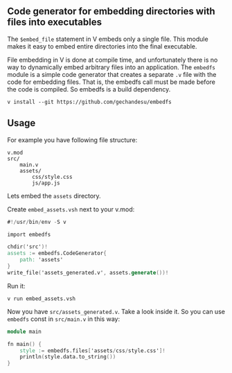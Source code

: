 ## Code generator for embedding directories with files into executables

The `$embed_file` statement in V embeds only a single file. This module makes
it easy to embed entire directories into the final executable.

File embedding in V is done at compile time, and unfortunately there is no way
to dynamically embed arbitrary files into an application. The `embedfs` module
is a simple code generator that creates a separate `.v` file with the code for
embedding files. That is, the embedfs call must be made before the code is
compiled. So embedfs is a build dependency.

```
v install --git https://github.com/gechandesu/embedfs
```

## Usage

For example you have following file structure:

```
v.mod
src/
    main.v
    assets/
        css/style.css
        js/app.js
```

Lets embed the `assets` directory.

Create `embed_assets.vsh` next to your v.mod:

```v
#!/usr/bin/env -S v

import embedfs

chdir('src')!
assets := embedfs.CodeGenerator{
    path: 'assets'
}
write_file('assets_generated.v', assets.generate())!
```

Run it:

```
v run embed_assets.vsh
```

Now you have `src/assets_generated.v`. Take a look inside it. So you can use
`embedfs` const in `src/main.v` in this way:

```v
module main

fn main() {
    style := embedfs.files['assets/css/style.css']!
    println(style.data.to_string())
}
```
